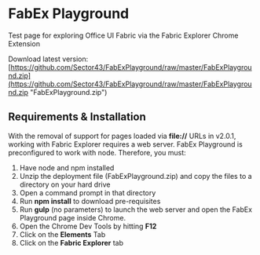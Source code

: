 # FabEx Playground
Test page for exploring Office UI Fabric via the Fabric Explorer Chrome Extension

Download latest version: [https://github.com/Sector43/FabExPlayground/raw/master/FabExPlayground.zip](https://github.com/Sector43/FabExPlayground/raw/master/FabExPlayground.zip "FabExPlayground.zip")

## Requirements & Installation
With the removal of support for pages loaded via **file://** URLs in v2.0.1, working with Fabric Explorer requires a web server.  FabEx Playground is preconfigured to work with node.  Therefore, you must:


1. Have node and npm installed
2. Unzip the deployment file (FabExPlayground.zip) and copy the files to a directory on your hard drive
3. Open a command prompt in that directory
4. Run **npm install** to download pre-requisites
5. Run **gulp** (no parameters) to launch the web server and open the FabEx Playground page inside Chrome.
6. Open the Chrome Dev Tools by hitting **F12**
7. Click on the **Elements** Tab
8. Click on the **Fabric Explorer** tab

